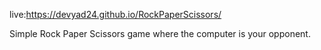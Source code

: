 live:https://devyad24.github.io/RockPaperScissors/

Simple Rock Paper Scissors game where the computer is your opponent.
